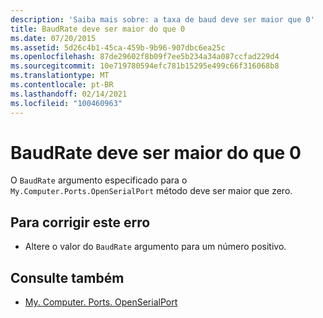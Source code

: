```yaml
---
description: 'Saiba mais sobre: a taxa de baud deve ser maior que 0'
title: BaudRate deve ser maior do que 0
ms.date: 07/20/2015
ms.assetid: 5d26c4b1-45ca-459b-9b96-907dbc6ea25c
ms.openlocfilehash: 87de29602f8b09f7ee5b234a34a087ccfad229d4
ms.sourcegitcommit: 10e719780594efc781b15295e499c66f316068b8
ms.translationtype: MT
ms.contentlocale: pt-BR
ms.lasthandoff: 02/14/2021
ms.locfileid: "100460963"
---
```

# <a name="baudrate-must-be-greater-than-0"></a>BaudRate deve ser maior do que 0

O `BaudRate` argumento especificado para o `My.Computer.Ports.OpenSerialPort` método deve ser maior que zero.  
  
## <a name="to-correct-this-error"></a>Para corrigir este erro  
  
- Altere o valor do `BaudRate` argumento para um número positivo.  
  
## <a name="see-also"></a>Consulte também

- [My. Computer. Ports. OpenSerialPort](xref:Microsoft.VisualBasic.Devices.Ports.OpenSerialPort%2A)
